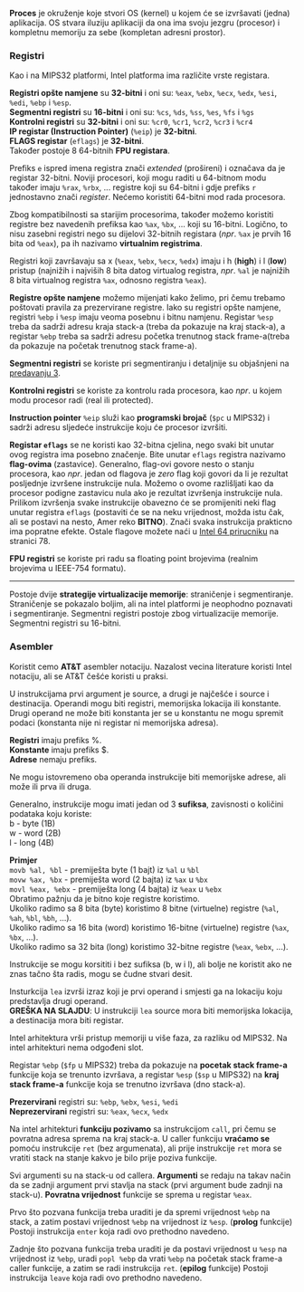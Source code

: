 **Proces** je okruženje koje stvori OS (kernel) u kojem će se izvršavati (jedna) aplikacija.
OS stvara iluziju aplikaciji da ona ima svoju jezgru (procesor) i kompletnu memoriju za sebe (kompletan adresni prostor).

### Registri
Kao i na MIPS32 platformi, Intel platforma ima različite vrste registara.

**Registri opšte namjene** su **32-bitni** i oni su: `%eax`, `%ebx`, `%ecx`, `%edx`, `%esi`, `%edi`, `%ebp` i `%esp`.\
**Segmentni registri** su **16-bitni** i oni su:     `%cs`, `%ds`, `%ss`, `%es`, `%fs` i `%gs` \
**Kontrolni registri** su **32-bitni** i oni su:     `%cr0`, `%cr1`, `%cr2`, `%cr3` i `%cr4` \
**IP registar (Instruction Pointer)** (`%eip`) je **32-bitni**. \
**FLAGS registar** (`eflags`) je **32-bitni**. \
Također postoje 8 64-bitnih **FPU registara**.

Prefiks `e` ispred imena registra znači _extended_ (prošireni) i označava da je registar 32-bitni.
Noviji procesori, koji mogu raditi u 64-bitnom modu također imaju `%rax`, `%rbx`, ... registre koji su 64-bitni i gdje prefiks `r` jednostavno znači _register_.
Nećemo koristiti 64-bitni mod rada procesora.

Zbog kompatibilnosti sa starijim procesorima, također možemo koristiti registre bez navedenih prefiksa kao `%ax`, `%bx`, ... koji su 16-bitni.
Logično, to nisu zasebni registri nego su dijelovi 32-bitnih registara (_npr_. `%ax` je prvih 16 bita od `%eax`), pa ih nazivamo **virtualnim registrima**.

Registri koji završavaju sa x (`%eax`, `%ebx`, `%ecx`, `%edx`) imaju i h (**high**) i l (**low**) pristup (najnižih i najviših 8 bita datog virtualog registra, _npr_. `%al` je najnižih 8 bita virtualnog registra `%ax`, odnosno registra `%eax`).

**Registre opšte namjene** možemo mijenjati kako želimo, pri čemu trebamo poštovati pravila za prezervirane registre. Iako su registri opšte namjene, registri `%ebp` i `%esp` imaju veoma posebnu i bitnu namjenu. Registar `%esp` treba da sadrži adresu kraja stack-a (treba da pokazuje na kraj stack-a), a registar `%ebp` treba sa sadrži adresu početka trenutnog stack frame-a(treba da pokazuje na početak trenutnog stack frame-a).

**Segmentni registri** se koriste pri segmentiranju i detaljnije su objašnjeni na [predavanju 3](./p3.md).

**Kontrolni registri** se koriste za kontrolu rada procesora, kao _npr_. u kojem modu procesor radi (real ili protected).

**Instruction pointer** `%eip` služi kao **programski brojač** (`$pc` u MIPS32) i sadrži adresu sljedeće instrukcije koju će procesor izvršiti.

**Registar `eflags`** se ne koristi kao 32-bitna cjelina, nego svaki bit unutar ovog registra ima posebno značenje.
Bite unutar `eflags` registra nazivamo **flag-ovima** (zastavice).
Generalno, flag-ovi govore nesto o stanju procesora, kao _npr_. jedan od flagova je _zero_ flag koji govori da li je rezultat posljednje izvršene instrukcije nula.
Možemo o ovome razlišljati kao da procesor podigne zastavicu nula ako je rezultat izvršenja instrukcije nula.
Prilikom izvršenja svake instrukcije obavezno će se promijeniti neki flag unutar registra `eflags` (postaviti će se na neku vrijednost, možda istu čak, ali se postavi na nesto, Amer reko **BITNO**). Znači svaka instrukcija prakticno ima popratne efekte.
Ostale flagove možete naći u [Intel 64 prirucniku](../Literatura/Intel_64_and_IA-32_Architectures_Manual.pdf) na stranici 78.

**FPU registri** se koriste pri radu sa floating point brojevima (realnim brojevima u IEEE-754 formatu).

---

Postoje dvije **strategije virtualizacije memorije**: straničenje i segmentiranje.
Straničenje se pokazalo boljim, ali na intel platformi je neophodno poznavati i segmentiranje.
Segmentni registri postoje zbog virtualizacije memorije.
Segmentni registri su 16-bitni.

### Asembler

Koristit cemo **AT&T** asembler notaciju.
Nazalost vecina literature koristi Intel notaciju, ali se AT&T češće koristi u praksi.

U instrukcijama prvi argument je source, a drugi je najčešće i source i destinacija.
Operandi mogu biti registri, memorijska lokacija ili konstante.
Drugi operand ne može biti konstanta jer se u konstantu ne mogu spremit podaci (konstanta nije ni registar ni memorijska adresa).

**Registri** imaju prefiks %. \
**Konstante** imaju prefiks $. \
**Adrese** nemaju prefiks.

Ne mogu istovremeno oba operanda instrukcije biti memorijske adrese, ali može ili prva ili druga.

Generalno, instrukcije mogu imati jedan od 3 **sufiksa**, zavisnosti o količini podataka koju koriste:\
b - byte (1B)\
w - word (2B)\
l - long (4B)

**Primjer** \
`movb %al, %bl`   - premiješta byte (1 bajt) iz `%al` u `%bl` \
`movw %ax, %bx`   - premiješta word (2 bajta) iz `%ax` u `%bx` \
`movl %eax, %ebx` - premiješta long (4 bajta) iz `%eax` u `%ebx` \
Obratimo pažnju da je bitno koje registre koristimo. \
Ukoliko radimo sa 8 bita (byte) koristimo 8 bitne (virtuelne) registre (`%al`, `%ah`, `%bl`, `%bh`, ...). \
Ukoliko radimo sa 16 bita (word) koristimo 16-bitne (virtuelne) registre (`%ax`, `%bx`, ...). \
Ukoliko radimo sa 32 bita (long) koristimo 32-bitne registre (`%eax`, `%ebx`, ...).

Instrukcije se mogu korsititi i bez sufiksa (b, w i l), ali bolje ne koristit ako ne znas tačno šta radis, mogu se čudne stvari desit.

Insturkcija `lea` izvrši izraz koji je prvi operand i smjesti ga na lokaciju koju predstavlja drugi operand. \
**GREŠKA NA SLAJDU**: U instrukciji `lea` source mora biti memorijska lokacija, a destinacija mora biti registar.

Intel arhitektura vrši pristup memoriji u više faza, za razliku od MIPS32.
Na intel arhitekturi nema odgođeni slot.

Registar `%ebp` (`$fp` u MIPS32) treba da pokazuje na **pocetak stack frame-a** funkcije koja se trenunto izvršava, 
a registar `%esp` (`$sp` u MIPS32) na **kraj stack frame-a** funkcije koja se trenutno izvršava (dno stack-a).

**Prezervirani** registri su:   `%ebp`, `%ebx`, `%esi`, `%edi`\
**Neprezervirani** registri su: `%eax`, `%ecx`, `%edx`

Na intel arhitekturi **funkciju pozivamo** sa instrukcijom `call`, pri čemu se povratna adresa sprema na kraj stack-a.
U caller funkciju **vraćamo se** pomoću instrukcije `ret` (bez argumenata), ali prije instrukcije `ret` mora se vratiti stack na stanje kakvo je bilo prije poziva funkcije.

Svi argumenti su na stack-u od callera.
**Argumenti** se redaju na takav način da se zadnji argument prvi stavlja na stack (prvi argument bude zadnji na stack-u).
**Povratna vrijednost** funkcije se sprema u registar `%eax`.

Prvo što pozvana funkcija treba uraditi je da spremi vrijednost `%ebp` na stack, a zatim postavi vrijednost `%ebp` na vrijednost iz `%esp`. (**prolog** funkcije)
Postoji instrukcija `enter` koja radi ovo prethodno navedeno.

Zadnje što pozvana funkcija treba uraditi je da postavi vrijednost u `%esp` na vrijednost iz `%ebp`, uradi `popl %ebp` da vrati `%ebp` na početak stack frame-a caller funkcije, a zatim se radi instrukcija `ret`. (**epilog** funkcije)
Postoji instrukcija `leave` koja radi ovo prethodno navedeno.
